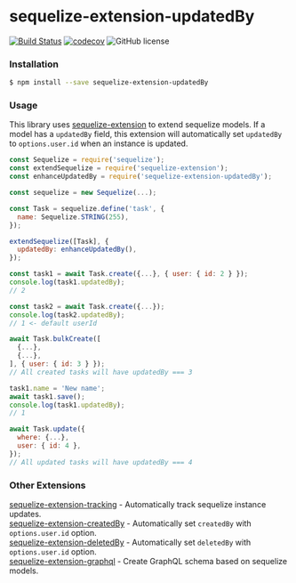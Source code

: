 # sequelize-extension-updatedBy

[![Build Status](https://travis-ci.org/gcmarques/sequelize-extension-updatedBy.svg?branch=master)](https://travis-ci.org/gcmarques/sequelize-extension-updatedBy)
[![codecov](https://codecov.io/gh/gcmarques/sequelize-extension-updatedBy/branch/master/graph/badge.svg)](https://codecov.io/gh/gcmarques/sequelize-extension-updatedBy)
![GitHub license](https://img.shields.io/github/license/gcmarques/sequelize-extension-updatedBy.svg)

### Installation
```bash
$ npm install --save sequelize-extension-updatedBy
```

### Usage

This library uses [sequelize-extension](https://www.npmjs.com/package/sequelize-extension) to extend sequelize models. If a model has a `updatedBy` field, this extension will automatically set `updatedBy` to `options.user.id` when an instance is updated.
```javascript
const Sequelize = require('sequelize');
const extendSequelize = require('sequelize-extension');
const enhanceUpdatedBy = require('sequelize-extension-updatedBy');

const sequelize = new Sequelize(...);

const Task = sequelize.define('task', {
  name: Sequelize.STRING(255),
});

extendSequelize([Task], {
  updatedBy: enhanceUpdatedBy(),
});

const task1 = await Task.create({...}, { user: { id: 2 } });
console.log(task1.updatedBy);
// 2

const task2 = await Task.create({...});
console.log(task2.updatedBy);
// 1 <- default userId

await Task.bulkCreate([
  {...},
  {...},
], { user: { id: 3 } });
// All created tasks will have updatedBy === 3

task1.name = 'New name';
await task1.save();
console.log(task1.updatedBy);
// 1

await Task.update({
  where: {...},
  user: { id: 4 },
});
// All updated tasks will have updatedBy === 4
```

### Other Extensions
[sequelize-extension-tracking](https://www.npmjs.com/package/sequelize-extension-tracking) - Automatically track sequelize instance updates.\
[sequelize-extension-createdBy](https://www.npmjs.com/package/sequelize-extension-createdBy) - Automatically set `createdBy` with `options.user.id` option.\
[sequelize-extension-deletedBy](https://www.npmjs.com/package/sequelize-extension-deletedBy) - Automatically set `deletedBy` with `options.user.id` option.\
[sequelize-extension-graphql](https://www.npmjs.com/package/sequelize-extension-graphql) - Create GraphQL schema based on sequelize models.